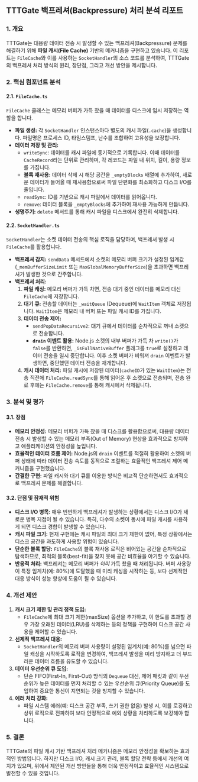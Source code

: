 ## TTTGate 백프레셔(Backpressure) 처리 분석 리포트

### 1. 개요

TTTGate는 대용량 데이터 전송 시 발생할 수 있는 백프레셔(Backpressure) 문제를 해결하기 위해 **파일 캐시(File Cache)** 기반의 메커니즘을 구현하고 있습니다. 이 리포트는 `FileCache`와 이를 사용하는 `SocketHandler`의 소스 코드를 분석하여, TTTGate의 백프레셔 처리 방식의 원리, 장단점, 그리고 개선 방안을 제시합니다.

### 2. 핵심 컴포넌트 분석

#### 2.1. `FileCache.ts`

`FileCache` 클래스는 메모리 버퍼가 가득 찼을 때 데이터를 디스크에 임시 저장하는 역할을 합니다.

*   **파일 생성:** 각 `SocketHandler` 인스턴스마다 별도의 캐시 파일(`.cache`)을 생성합니다. 파일명은 프로세스 ID, 타임스탬프, 난수를 조합하여 고유성을 보장합니다.
*   **데이터 저장 및 관리:**
    *   `writeSync`: 데이터를 캐시 파일에 동기적으로 기록합니다. 이때 데이터를 `CacheRecord`라는 단위로 관리하며, 각 레코드는 파일 내 위치, 길이, 용량 정보를 가집니다.
    *   **블록 재사용:** 데이터 삭제 시 해당 공간을 `_emptyBlocks` 배열에 추가하여, 새로운 데이터가 들어올 때 재사용함으로써 파일 단편화를 최소화하고 디스크 I/O를 줄입니다.
    *   `readSync`: ID를 기반으로 캐시 파일에서 데이터를 읽어옵니다.
    *   `remove`: 데이터 블록을 `_emptyBlocks`에 추가하여 재사용 가능하게 만듭니다.
*   **생명주기:** `delete` 메서드를 통해 캐시 파일을 디스크에서 완전히 삭제합니다.

#### 2.2. `SocketHandler.ts`

`SocketHandler`는 소켓 데이터 전송의 핵심 로직을 담당하며, 백프레셔 발생 시 `FileCache`를 활용합니다.

*   **백프레셔 감지:** `sendData` 메서드에서 소켓의 메모리 버퍼 크기가 설정된 임계값(`_memBufferSizeLimit` 또는 `MaxGlobalMemoryBufferSize`)을 초과하면 백프레셔가 발생한 것으로 간주합니다.
*   **백프레셔 처리:**
    1.  **파일 캐싱:** 메모리 버퍼가 가득 차면, 전송 대기 중인 데이터를 메모리 대신 `FileCache`에 저장합니다.
    2.  **대기 큐:** 전송할 데이터는 `_waitQueue` (Dequeue)에 `WaitItem` 객체로 저장됩니다. `WaitItem`은 메모리 내 버퍼 또는 파일 캐시 ID를 가집니다.
    3.  **데이터 전송 제어:**
        *   `sendPopDataRecursive2`: 대기 큐에서 데이터를 순차적으로 꺼내 소켓으로 전송합니다.
        *   **`drain` 이벤트 활용:** Node.js 소켓의 내부 버퍼가 가득 차 `write()`가 `false`를 반환하면, `_isFullNativeBuffer` 플래그를 `true`로 설정하고 데이터 전송을 일시 중단합니다. 이후 소켓 버퍼가 비워져 `drain` 이벤트가 발생하면, 중단했던 데이터 전송을 재개합니다.
    4.  **캐시 데이터 처리:** 파일 캐시에 저장된 데이터(`cacheID`가 있는 `WaitItem`)는 전송 직전에 `FileCache.readSync`를 통해 읽어온 후 소켓으로 전송되며, 전송 완료 후에는 `FileCache.remove`를 통해 캐시에서 삭제됩니다.

### 3. 분석 및 평가

#### 3.1. 장점

*   **메모리 안정성:** 메모리 버퍼가 가득 찼을 때 디스크를 활용함으로써, 대용량 데이터 전송 시 발생할 수 있는 메모리 부족(Out of Memory) 현상을 효과적으로 방지하고 애플리케이션의 안정성을 높입니다.
*   **효율적인 데이터 흐름 제어:** Node.js의 `drain` 이벤트를 적절히 활용하여 소켓의 버퍼 상태에 따라 데이터 전송 속도를 동적으로 조절하는 효율적인 백프레셔 제어 메커니즘을 구현했습니다.
*   **간결한 구현:** 파일 캐시와 대기 큐를 이용한 방식은 비교적 단순하면서도 효과적으로 백프레셔 문제를 해결합니다.

#### 3.2. 단점 및 잠재적 위험

*   **디스크 I/O 병목:** 매우 빈번하게 백프레셔가 발생하는 상황에서는 디스크 I/O가 새로운 병목 지점이 될 수 있습니다. 특히, 다수의 소켓이 동시에 파일 캐시를 사용하게 되면 디스크 경합이 발생할 수 있습니다.
*   **캐시 파일 크기:** 현재 구현에는 캐시 파일의 최대 크기 제한이 없어, 특정 상황에서는 디스크 공간을 과도하게 사용할 위험이 있습니다.
*   **단순한 블록 할당:** `FileCache`의 블록 재사용 로직은 비어있는 공간을 순차적으로 탐색하므로, 최적의 블록(best-fit)을 찾지 못해 공간 비효율을 야기할 수 있습니다.
*   **반응적 처리:** 백프레셔는 메모리 버퍼가 *이미* 가득 찼을 때 처리됩니다. 버퍼 사용량이 특정 임계치(예: 80%)에 도달했을 때 미리 캐싱을 시작하는 등, 보다 선제적인 대응 방식이 성능 향상에 도움이 될 수 있습니다.

### 4. 개선 제안

1.  **캐시 크기 제한 및 관리 정책 도입:**
    *   `FileCache`에 최대 크기 제한(maxSize) 옵션을 추가하고, 이 한도를 초과할 경우 가장 오래된 데이터(LRU)를 삭제하는 등의 정책을 구현하여 디스크 공간 사용을 제어할 수 있습니다.
2.  **선제적 백프레셔 대응:**
    *   `SocketHandler`의 메모리 버퍼 사용량이 설정된 임계치(예: 80%)를 넘으면 파일 캐싱을 시작하도록 로직을 변경하여, 백프레셔 발생을 미리 방지하고 더 부드러운 데이터 흐름을 유도할 수 있습니다.
3.  **데이터 우선순위 큐 도입:**
    *   단순 FIFO(First-In, First-Out) 방식의 `Dequeue` 대신, 제어 패킷과 같이 우선순위가 높은 데이터를 먼저 처리할 수 있는 우선순위 큐(Priority Queue)를 도입하여 중요한 통신이 지연되는 것을 방지할 수 있습니다.
4.  **에러 처리 강화:**
    *   파일 시스템 에러(예: 디스크 공간 부족, 쓰기 권한 없음) 발생 시, 이를 로깅하고 상위 로직으로 전파하여 보다 안정적으로 예외 상황을 처리하도록 보강해야 합니다.

### 5. 결론

TTTGate의 파일 캐시 기반 백프레셔 처리 메커니즘은 메모리 안정성을 확보하는 효과적인 방법입니다. 하지만 디스크 I/O, 캐시 크기 관리, 블록 할당 전략 등에서 개선의 여지가 있으며, 위에서 제안된 개선 방안들을 통해 더욱 안정적이고 효율적인 시스템으로 발전할 수 있을 것입니다.